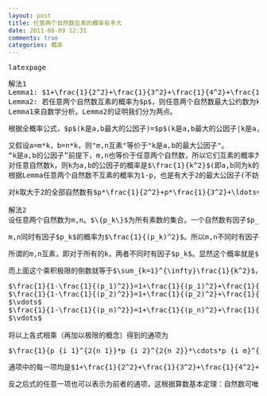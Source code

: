 ```yaml
---
layout: post
title: 任意两个自然数互素的概率有多大
date: 2011-08-09 12:31
comments: true
categories: 概率
---
```

<pre>latexpage</pre>
<pre>解法1
Lemma1: $1+\frac{1}{2^2}+\frac{1}{3^2}+\frac{1}{4^2}+\frac{1}{5^2}+\ldots=\frac{{\pi}^2}{6}$
Lemma2: 若任意两个自然数互素的概率为$p$，则任意两个自然数最大公约数为k的概率为$p*\frac{1}{k^2}$
Lemma1来自数学分析。Lemma2的证明我们分为两点。</pre>
<pre>根据全概率公式，$p$(k是a,b最大的公因子)=$p$(k是a,b最大的公因子|k是a,b公因子)。</pre>
<pre>又假设a=m*k，b=n*k，则"m,n互素"等价于"k是a,b的最大公因子"。
“k是a,b的公因子”前提下，m,n也等价于任意两个自然数，所以它们互素的概率为p。此其一。
对任意自然数k，则k为a,b的公因子的概率是$\frac{1}{k^2}$(即a,b同为k的倍数的概率)。此其二。
根据Lemma任意两个自然数不互素的概率为1-p，也是有大于2的最大公因子(不妨设为k)的概率。</pre>
<pre>对k取大于2的全部自然数有$p*\frac{1}{2^2}+p*\frac{1}{3^2}+\ldots=1-p$，变换即可。

解法2
设任意两个自然数为m,n。$\{p_k\}$为所有素数的集合。一个自然数有因子$p_k$的概率为$\frac{1}{p_k}$。</pre>
<pre>m,n同时有因子$p_k$的概率为$\frac{1}{(p_k)^2}$。所以m,n不同时有因子$p_k$的概率为$1-\frac{1}{(p_k)^2}$。</pre>
<pre>所谓的m,n互素，即对于所有的k，两者不同时有因子$p_k$。显然这个概率就是$\prod_{k=1}^{\infty}(1-\frac{1}{(p_k)^2})$</pre>
<pre>而上面这个乘积极限的倒数就等于$\sum_{k=1}^{\infty}\frac{1}{k^2}$，实际上这是因为</pre>
<pre>$\frac{1}{1-\frac{1}{(p_1)^2}}=1+\frac{1}{(p_1)^2}+\frac{1}{(p_1)^4}+\ldots$
$\frac{1}{1-\frac{1}{(p_2)^2}}=1+\frac{1}{(p_2)^2}+\frac{1}{(p_2)^4}+\ldots$
$\vdots$
$\frac{1}{1-\frac{1}{(p_n)^2}}=1+\frac{1}{(p_n)^2}+\frac{1}{(p_n)^4}+\ldots$
$\vdots$

将以上各式相乘（再加以极限的概念）得到的通项为</pre>
<pre>$\frac{1}{p_{i_1}^{2{n_1}}*p_{i_2}^{2{n_2}}*\cdots*p_{i_m}^{2{n_m}}}$</pre>
<pre>通项中的每一项均是$1+\frac{1}{2^2}+\frac{1}{3^2}+\frac{1}{4^2}+\frac{1}{5^2}+\ldots$的其中一项且不存在重复。</pre>
<pre>反之后式的任意一项也可以表示为前者的通项，这根据算数基本定理：自然数可唯一质分解。</pre>
